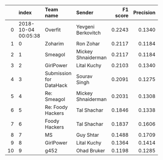 |    | index               | Team name               | Sender             |   F1 score |   Precision |   Recall |
|---:|:--------------------|:------------------------|:-------------------|-----------:|------------:|---------:|
|  0 | 2018-10-04 00:05:38 | Overfit                 | Yevgeni Berkovitch |     0.2243 |      0.1340 |   0.6878 |
|  1 | 0                   | Zoharim                 | Ron Zohar          |     0.2117 |      0.1184 |   1.0000 |
|  2 | 1                   | Smeagol                 | Mickey Shnaiderman |     0.2117 |      0.1184 |   1.0000 |
|  3 | 2                   | GirlPower               | Lital Kuchy        |     0.2103 |      0.1340 |   0.4878 |
|  4 | 3                   | Submission for DataHack | Sourav Singh       |     0.2091 |      0.1275 |   0.5805 |
|  5 | 4                   | Re: Smeagol             | Mickey Shnaiderman |     0.2031 |      0.1308 |   0.4537 |
|  6 | 5                   | Re: Foody Hackers       | Tal Shachar        |     0.1846 |      0.1338 |   0.2976 |
|  7 | 6                   | Foody Hackers           | Tal Shachar        |     0.1837 |      0.1606 |   0.2146 |
|  8 | 7                   | MS                      | Guy Shtar          |     0.1488 |      0.1709 |   0.1317 |
|  9 | 8                   | GirlPower               | Lital Kuchy        |     0.1364 |      0.1414 |   0.1317 |
| 10 | 9                   | g452                    | Ohad Bruker        |     0.1198 |      0.1285 |   0.1122 |